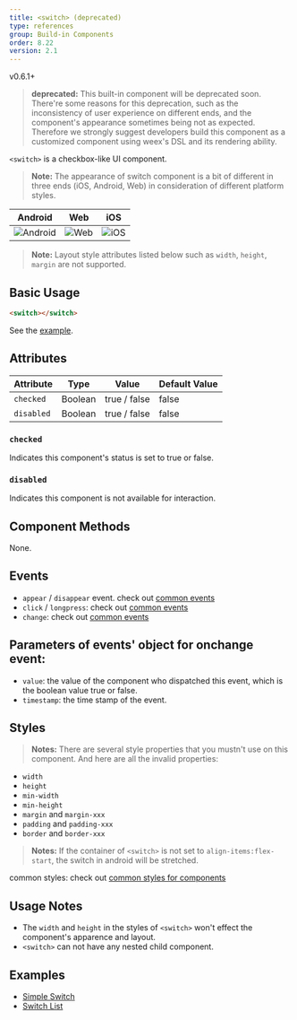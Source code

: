 ```yaml
---
title: <switch> (deprecated)
type: references
group: Build-in Components
order: 8.22
version: 2.1
---
```


<span class="weex-version">v0.6.1+</span>

> **deprecated:** This built-in component will be deprecated soon. There're some reasons for this deprecation, such as the inconsistency of user experience on different ends, and the component's appearance sometimes being not as expected. Therefore we strongly suggest developers build this component as a customized component using weex's DSL and its rendering ability.

`<switch>` is a checkbox-like UI component.

> **Note:** The appearance of switch component is a bit of different in three ends (iOS, Android, Web) in consideration of different platform styles.

| Android | Web | iOS |
| -------- | --- | --- |
| ![Android](https://img.alicdn.com/tfs/TB1xIEqnfDH8KJjy1XcXXcpdXXa-314-242.png) | ![Web](https://img.alicdn.com/tfs/TB1ugX2k5qAXuNjy1XdXXaYcVXa-308-276.png) | ![iOS](https://img.alicdn.com/tfs/TB1t3X2k5qAXuNjy1XdXXaYcVXa-318-270.png) |

> **Note:** Layout style attributes listed below such as `width`, `height`, `margin` are not supported.

## Basic Usage

```html
<switch></switch>
```

See the [example](http://dotwe.org/vue/00f4b68b3a86360df1f38728fd0b4a1f).

## Attributes

| Attribute     | Type   | Value                      | Default Value |
| ------------- | ------ | -------------------------- | ------------- |
| `checked`     | Boolean |   true / false            | false         |
| `disabled`    | Boolean |   true / false            | false         |

### `checked`

Indicates this component's status is set to true or false.

### `disabled`

Indicates this component is not available for interaction.

## Component Methods

None.

## Events

* `appear` / `disappear` event. check out [common events](/wiki/common-events.html)
* `click` / `longpress`: check out [common events](/wiki/common-events.html)
* `change`: check out [common events](/wiki/common-events.html)

## Parameters of events' object for onchange event:

* `value`: the value of the component who dispatched this event, which is the boolean value true or false.
* `timestamp`: the time stamp of the event.

## Styles

> **Notes:** There are several style properties that you mustn't use on this component. And here are all the invalid properties:

* `width`
* `height`
* `min-width`
* `min-height`
* `margin` and `margin-xxx`
* `padding` and `padding-xxx`
* `border` and `border-xxx`

> **Notes:** If the container of `<switch>` is not set to `align-items:flex-start`, the switch in android will be stretched.

common styles: check out [common styles for components](/wiki/common-styles.html)

## Usage Notes

- The `width` and `height` in the styles of `<switch>` won't effect the component's apparence and layout.
- `<switch>` can not have any nested child component.

## Examples

- [Simple Switch](http://dotwe.org/vue/00f4b68b3a86360df1f38728fd0b4a1f)
- [Switch List](http://dotwe.org/vue/9068f28ba80e871d89dabb9fccff5cc6)
